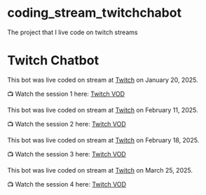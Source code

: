# coding_stream_twitchchabot
The project that I live code on twitch streams

# Twitch Chatbot

This bot was live coded on stream at [Twitch](https://www.twitch.tv/aglamorousfortuneteller) on January 20, 2025.

📺 Watch the session 1 here: [Twitch VOD](https://www.twitch.tv/videos/2358866337)


This bot was live coded on stream at [Twitch](https://www.twitch.tv/aglamorousfortuneteller) on February 11, 2025.

📺 Watch the session 2 here: [Twitch VOD](https://www.twitch.tv/videos/2379434974)

This bot was live coded on stream at [Twitch](https://www.twitch.tv/aglamorousfortuneteller) on February 18, 2025.

📺 Watch the session 3 here: [Twitch VOD](https://www.twitch.tv/videos/2384798811)

This bot was live coded on stream at [Twitch](https://www.twitch.tv/aglamorousfortuneteller) on March 25, 2025.

📺 Watch the session 4 here: [Twitch VOD]()
